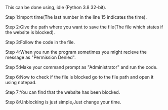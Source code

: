 This can be done using, idle (Python 3.8 32-bit).

Step 1:Import time(The last number in the line 15 indicates the time). 

Step 2:Give the path where you want to save the file(The file which states if the website is blocked).

Step 3:Follow the code in the file.

Step 4:When you run the program sometimes you might recieve the message as "Permission Denied".

Step 5:Make your command prompt as "Administrator" and run the code.

Step 6:Now to check if the file is blocked go to the file path and open it using notepad.

Step 7:You can find that the website has been blocked.

Step 8:Unblocking is just simple,Just change your time.
